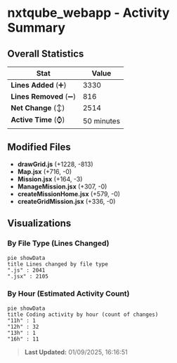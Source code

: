 # nxtqube_webapp - Activity Summary 

## Overall Statistics

| Stat                   | Value                                                             |
| ---------------------- | ----------------------------------------------------------------- |
| **Lines Added** (➕)   | 3330                                          |
| **Lines Removed** (➖) | 816                                        |
| **Net Change** (↕)    | 2514                |
| **Active Time** (⌚)   | 50 minutes |


## Modified Files
- **drawGrid.js** (+1228, -813)
- **Map.jsx** (+716, -0)
- **Mission.jsx** (+164, -3)
- **ManageMission.jsx** (+307, -0)
- **createMissionHome.jsx** (+579, -0)
- **createGridMission.jsx** (+336, -0)

## Visualizations

### By File Type (Lines Changed)

```mermaid
pie showData
title Lines changed by file type
".js" : 2041
".jsx" : 2105
```

### By Hour (Estimated Activity Count)

```mermaid
pie showData
title Coding activity by hour (count of changes)
"11h" : 1
"12h" : 32
"13h" : 1
"16h" : 11
```


> **Last Updated:** 01/09/2025, 16:16:51